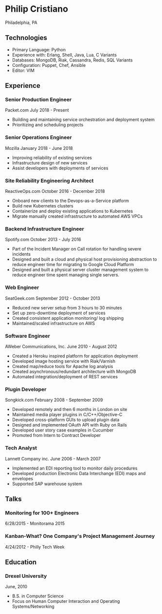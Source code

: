 # Philip Cristiano

Philadelphia, PA

## Technologies

* Primary Language: Python
* Experience with: Erlang, Shell, Java, Lua, C Variants
* Databases: MongoDB, Riak, Cassandra, Redis, SQL Variants
* Configuration: Puppet, Chef, Ansible
* Editor: VIM

## Experience

### Senior Production Engineer
Packet.com
July 2018 - Present

* Building and maintaining service orchestration and deployment system
* Prioritizing and scheduling projects

### Senior Operations Engineer
Mozilla
January 2018 - June 2018

* Improving reliability of existing services
* Infrastructure design of new services
* Assist developers with deployments of services

### Site Reliability Engineering Architect
ReactiveOps.com
October 2016 - December 2018

* Onboard new clients to the Devops-as-a-Service platform
* Build new Kubernetes clusters
* Containerize and deploy existing applications to Kubernetes
* Migrate manually created infrastructure to automated AWS VPCs

### Backend Infrastructure Engineer
Spotify.com
October 2013 - July 2016

* Part of the Incident Manager on Call rotation for handling severe incidents
* Designed and built a cloud and physical host provisioning abstraction to
  reduce engineer time for migrating to Google Cloud Platform
* Designed and built a physical server cluster management system to reduce
  engineer time spent managing single servers.


### Web Engineer
SeatGeek.com
September 2012 - October 2013

* Reduced new server setup from 3 hours to 30 minutes
* Set up zero-downtime deployment of services
* Created consistent application monitoring/ log shipping
* Maintained/scaled infrastructure on AWS

### Software Engineer
AWeber Communications, Inc.
June 2010 - August 2012

* Created a Heroku inspired platform for application deployment
* Developed image hosting service with Riak/Varnish
* Created map/reduce tools for Apache log analysis
* Created asynchronous/redundant architecture with MongoDB
* Automated integration/deployment of REST services


### Plugin Developer
Songkick.com February 2008 - September 2009

* Developed remotely and then 6 months in London on site
* Maintained media player plugins in C/C++/Objective-C
* Developed cross-platform GUIs to upload plugin data
* Designed and implemented OAuth API with Ruby on Rails
* Developed user story case examples in Cucumber
* Promoted from Intern to Contract Developer


### Tech Analyst
Lannett Company inc.
June 2006 - March 2007

* Implemented an EDI reporting tool to monitor daily procedures
* Developed production Electronic Data Interchange (EDI) maps and envelopes
* Supported SAP warehouse system

## Talks

### Monitoring for 100+ Engineers
6/28/2015 - Monitorama 2015

### Kanban-What? One Company's Project Management Journey
4/24/2012 - Philly Tech Week

## Education

### Drexel University
June, 2010

* B.S. in Computer Science
* Focus on Human Computer Interaction and Operating Systems/Networking
